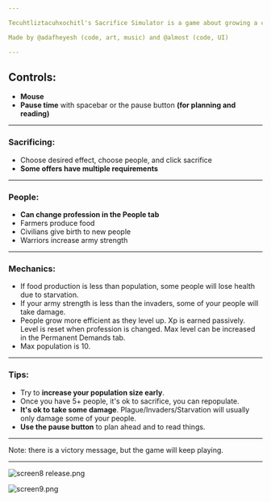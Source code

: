```yaml
---

Tecuhtliztacuhxochitl's Sacrifice Simulator is a game about growing a colony of farmers, warriors, and civilians with the help/hindrance of a sadistic deity.  

Made by @adafheyesh (code, art, music) and @almost (code, UI)

---
```

## Controls:  
* **Mouse**  
* **Pause time** with spacebar or the pause button **(for planning and reading)**  
---
### Sacrificing:  
* Choose desired effect, choose people, and click sacrifice  
* **Some offers have multiple requirements**  
---
### People:
* **Can change profession in the People tab**  
* Farmers produce food  
* Civilians give birth to new people  
* Warriors increase army strength  
---
### Mechanics:  
* If food production is less than population, some people will lose health due to starvation.  
* If your army strength is less than the invaders, some of your people will take damage.  
* People grow more efficient as they level up. Xp is earned passively. Level is reset when profession is changed. Max level can be increased in the Permanent Demands tab.  
* Max population is 10.  
---
### Tips:  
* Try to **increase your population size early**.  
* Once you have 5+ people, it's ok to sacrifice, you can repopulate.  
* **It's ok to take some damage**. Plague/Invaders/Starvation will usually only damage some of your people.  
* **Use the pause button** to plan ahead and to read things.

---

Note: there is a victory message, but the game will keep playing.  

---

![screen8 release.png](///raw/974/1/z/23923.png)

![screen9.png](///raw/974/1/z/23924.png)

